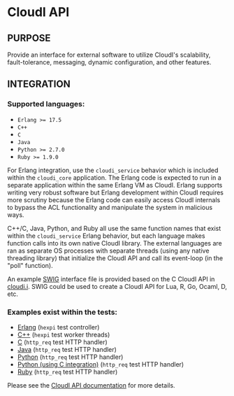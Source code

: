 # CloudI API

## PURPOSE

Provide an interface for external software to utilize CloudI's scalability,
fault-tolerance, messaging, dynamic configuration, and other features.

## INTEGRATION

### Supported languages:

* `Erlang >= 17.5`
* `C++`
* `C`
* `Java`
* `Python >= 2.7.0`
* `Ruby >= 1.9.0`

For Erlang integration, use the `cloudi_service` behavior which is included
within the `cloudi_core` application.  The Erlang code is expected to run
in a separate application within the same Erlang VM as CloudI.  Erlang
supports writing very robust software but Erlang development within CloudI
requires more scrutiny because the Erlang code can easily access CloudI
internals to bypass the ACL functionality and manipulate the system in
malicious ways.

C++/C, Java, Python, and Ruby all use the same function names that exist within
the `cloudi_service` Erlang behavior, but each language makes function calls
into its own native CloudI library.  The external languages are ran as separate
OS processes with separate threads (using any native threading library) that
initialize the CloudI API and call its event-loop (in the "poll" function).

An example [SWIG](http://www.swig.org/) interface file is provided based on the
C CloudI API in [cloudi.i](https://github.com/CloudI/CloudI/blob/develop/src/api/c/cloudi.i).
SWIG could be used to create a CloudI API for Lua, R, Go, Ocaml, D, etc.

### Examples exist within the tests:

* [Erlang](https://github.com/CloudI/CloudI/blob/master/src/tests/hexpi/src/cloudi_service_hexpi.erl) (`hexpi` test controller)
* [C++](https://github.com/CloudI/CloudI/blob/master/src/tests/hexpi/cxx_src/main.cpp) (`hexpi` test worker threads)
* [C](https://github.com/CloudI/CloudI/blob/master/src/tests/http_req/c_src/main.c) (`http_req` test HTTP handler)
* [Java](https://github.com/CloudI/CloudI/tree/master/src/tests/http_req/org/cloudi/tests/http_req) (`http_req` test HTTP handler)
* [Python](https://github.com/CloudI/CloudI/blob/master/src/tests/http_req/http_req.py) (`http_req` test HTTP handler)
* [Python (using C integration)](https://github.com/CloudI/CloudI/blob/master/src/tests/http_req/http_req_c.py) (`http_req` test HTTP handler)
* [Ruby](https://github.com/CloudI/CloudI/blob/master/src/tests/http_req/http_req.rb) (`http_req` test HTTP handler)

Please see the [CloudI API documentation](http://cloudi.org/api.html#Service)
for more details.


